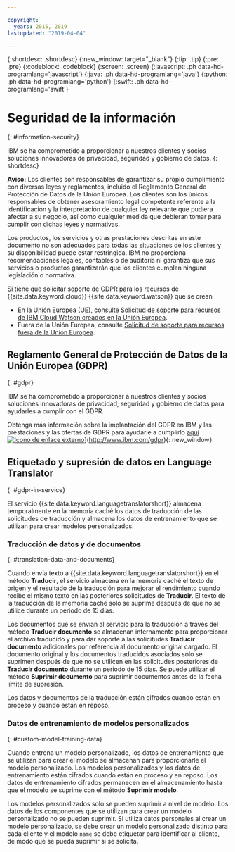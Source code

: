 ```yaml
---

copyright:
  years: 2015, 2019
lastupdated: "2019-04-04"

---
```


{:shortdesc: .shortdesc}
{:new_window: target="_blank"}
{:tip: .tip}
{:pre: .pre}
{:codeblock: .codeblock}
{:screen: .screen}
{:javascript: .ph data-hd-programlang='javascript'}
{:java: .ph data-hd-programlang='java'}
{:python: .ph data-hd-programlang='python'}
{:swift: .ph data-hd-programlang='swift'}

# Seguridad de la información
{: #information-security}

IBM se ha comprometido a proporcionar a nuestros clientes y socios soluciones innovadoras de privacidad, seguridad y gobierno de datos.
{: shortdesc}

**Aviso:**
Los clientes son responsables de garantizar su propio cumplimiento con diversas leyes y reglamentos, incluido el Reglamento General de Protección de Datos de la Unión Europea. Los clientes son los únicos responsables de obtener asesoramiento legal competente referente a la identificación y la interpretación de cualquier ley relevante que pudiera afectar a su negocio, así como cualquier medida que debieran tomar para cumplir con dichas leyes y normativas.

Los productos, los servicios y otras prestaciones descritas en este documento no son adecuados para todas las situaciones de los clientes y su disponibilidad puede estar restringida. IBM no proporciona recomendaciones legales, contables o de auditoría ni garantiza que sus servicios o productos garantizarán que los clientes cumplan ninguna legislación o normativa.

Si tiene que solicitar soporte de GDPR para los recursos de {{site.data.keyword.cloud}} {{site.data.keyword.watson}} que se crean

-   En la Unión Europea (UE), consulte [Solicitud de soporte para recursos de IBM Cloud Watson creados en la Unión Europea](/docs/services/watson/getting-started-gdpr-sar.html#request-EU).
-   Fuera de la Unión Europea, consulte [Solicitud de soporte para recursos fuera de la Unión Europea](/docs/services/watson/getting-started-gdpr-sar.html#request-non-EU).

## Reglamento General de Protección de Datos de la Unión Europea (GDPR)
{: #gdpr}

IBM se ha comprometido a proporcionar a nuestros clientes y socios soluciones innovadoras de privacidad, seguridad y gobierno de datos para ayudarles a cumplir con el GDPR.

Obtenga más información sobre la implantación del GDPR en IBM y las prestaciones y las ofertas de GDPR para ayudarle a cumplirlo [aquí ![Icono de enlace externo](../../icons/launch-glyph.svg "Icono de enlace externo")](../../icons/launch-glyph.svg "Icono de enlace externo")](http://www.ibm.com/gdpr){: new_window}.

## Etiquetado y supresión de datos en Language Translator
{: #gdpr-in-service}

El servicio {{site.data.keyword.languagetranslatorshort}} almacena temporalmente en la memoria caché los datos de traducción de las solicitudes de traducción y almacena los datos de entrenamiento que se utilizan para crear modelos personalizados.

### Traducción de datos y de documentos
{: #translation-data-and-documents}

Cuando envía texto a {{site.data.keyword.languagetranslatorshort}} en el método **Traducir**, el servicio almacena en la memoria caché el texto de origen y el resultado de la traducción para mejorar el rendimiento cuando recibe el mismo texto en las posteriores solicitudes de **Traducir**. El texto de la traducción de la memoria caché solo se suprime después de que no se utilice durante un periodo de 15 días.

Los documentos que se envían al servicio para la traducción a través del método **Traducir documento** se almacenan internamente para proporcionar el archivo traducido y para dar soporte a las solicitudes **Traducir documento** adicionales por referencia al documento original cargado. El documento original y los documentos traducidos asociados solo se suprimen después de que no se utilicen en las solicitudes posteriores de **Traducir documento** durante un periodo de 15 días. Se puede utilizar el método **Suprimir documento** para suprimir documentos antes de la fecha límite de supresión. 

Los datos y documentos de la traducción están cifrados cuando están en proceso y cuando están en reposo.

### Datos de entrenamiento de modelos personalizados
{: #custom-model-training-data}

Cuando entrena un modelo personalizado, los datos de entrenamiento que se utilizan para crear el modelo se almacenan para proporcionarle el modelo personalizado. Los modelos personalizados y los datos de entrenamiento están cifrados cuando están en proceso y en reposo. Los datos de entrenamiento cifrados permanecen en el almacenamiento hasta que el modelo se suprime con el método **Suprimir modelo**.

Los modelos personalizados solo se pueden suprimir a nivel de modelo. Los datos de los componentes que se utilizan para crear un modelo personalizado no se pueden suprimir. Si utiliza datos personales al crear un modelo personalizado, se debe crear un modelo personalizado distinto para cada cliente y el modelo `name` se debe etiquetar para identificar al cliente, de modo que se pueda suprimir si se solicita. 

